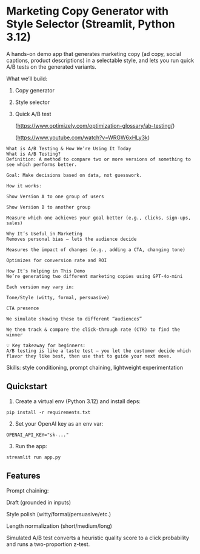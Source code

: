 # Marketing Copy Generator with Style Selector (Streamlit, Python 3.12)

A hands-on demo app that generates marketing copy (ad copy, social captions, product descriptions) in a selectable style,
and lets you run quick A/B tests on the generated variants.

What we’ll build: 
1. Copy generator
2. Style selector 
3. Quick A/B test 

   (https://www.optimizely.com/optimization-glossary/ab-testing/)

   (https://www.youtube.com/watch?v=WRGW6xHLy3k)

```
What is A/B Testing & How We’re Using It Today
What is A/B Testing?
Definition: A method to compare two or more versions of something to see which performs better.

Goal: Make decisions based on data, not guesswork.

How it works:

Show Version A to one group of users

Show Version B to another group

Measure which one achieves your goal better (e.g., clicks, sign-ups, sales)

Why It’s Useful in Marketing
Removes personal bias — lets the audience decide

Measures the impact of changes (e.g., adding a CTA, changing tone)

Optimizes for conversion rate and ROI

How It’s Helping in This Demo
We’re generating two different marketing copies using GPT-4o-mini

Each version may vary in:

Tone/Style (witty, formal, persuasive)

CTA presence

We simulate showing these to different “audiences”

We then track & compare the click-through rate (CTR) to find the winner

💡 Key takeaway for beginners:
A/B testing is like a taste test — you let the customer decide which flavor they like best, then use that to guide your next move.
```

Skills: style conditioning, prompt chaining, lightweight experimentation

## Quickstart

1) Create a virtual env (Python 3.12) and install deps:
```
pip install -r requirements.txt
```

2) Set your OpenAI key as an env var:
```
OPENAI_API_KEY="sk-..."
```

3) Run the app:
```
streamlit run app.py
```

## Features
Prompt chaining:

Draft (grounded in inputs)

Style polish (witty/formal/persuasive/etc.)

Length normalization (short/medium/long)

Simulated A/B test converts a heuristic quality score to a click probability and runs a two-proportion z-test.
